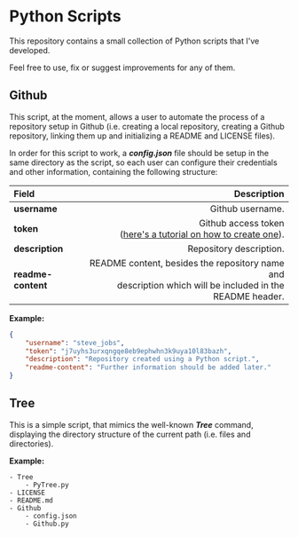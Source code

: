 # Python Scripts

This repository contains a small collection of Python scripts that I've developed.

Feel free to use, fix or suggest improvements for any of them.

## Github

This script, at the moment, allows a user to automate the process of a repository setup in Github (i.e. creating a local repository, creating a Github repository, linking them up and initializing a README and LICENSE files).

In order for this script to work, a **_config.json_** file should be setup in the same directory as the script, so each user can configure their credentials and other information, containing the following structure:

|Field|Description|
|:-|-:|
|**username**|Github username. |
|**token**|Github access token<br>([here's a tutorial on how to create one](https://docs.github.com/en/enterprise/2.15/user/articles/creating-a-personal-access-token-for-the-command-line)).|
|**description**|Repository description.|
|**readme-content**|README content, besides the repository name and <br>description which will be included in the README header.|

**Example:**

```json
{
    "username": "steve_jobs",
    "token": "j7uyhs3urxqngqe8eb9ephwhn3k9uya10l83bazh",
    "description": "Repository created using a Python script.",
    "readme-content": "Further information should be added later."
}
```

## Tree

This is a simple script, that mimics the well-known **_Tree_** command, displaying the directory structure of the current path (i.e. files and directories).

**Example:**

```
- Tree
    - PyTree.py
- LICENSE
- README.md
- Github
    - config.json
    - Github.py
```
